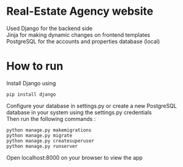 # Real-Estate Agency website  
Used Django for the backend side  
Jinja for making dynamic changes on frontend templates  
PostgreSQL for the accounts and properties database (local)  

# How to run  
Install Django using
```
pip install django
```
Configure your database in settings.py or create a new PostgreSQL database in your system using the settings.py credentials  
Then run the following commands :
```
python manage.py makemigrations
python manage.py migrate
python manage.py createsuperuser
python manage.py runserver
```

Open localhost:8000 on your browser to view the app
